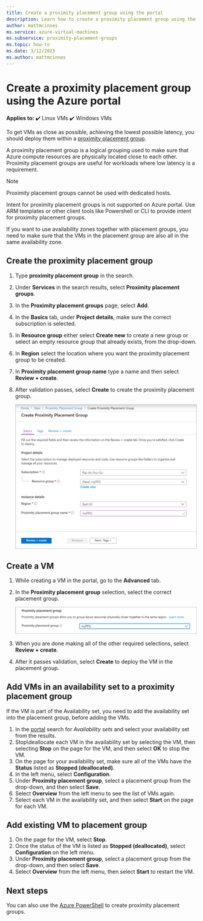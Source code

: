 ```yaml
---
title: Create a proximity placement group using the portal
description: Learn how to create a proximity placement group using the Azure portal.
author: mattmcinnes
ms.service: azure-virtual-machines
ms.subservice: proximity-placement-groups
ms.topic: how-to
ms.date: 3/12/2023
ms.author: mattmcinnes
---
```


# Create a proximity placement group using the Azure portal

**Applies to:** :heavy_check_mark: Linux VMs :heavy_check_mark: Windows VMs 

To get VMs as close as possible, achieving the lowest possible latency, you should deploy them within a [proximity placement group](../co-location.md#proximity-placement-groups).

A proximity placement group is a logical grouping used to make sure that Azure compute resources are physically located close to each other. Proximity placement groups are useful for workloads where low latency is a requirement.

> [!NOTE]
> Proximity placement groups cannot be used with dedicated hosts.
>
> Intent for proximity placement groups is not supported on Azure portal. Use ARM templates or other client tools like Powershell or CLI to provide intent for proximity placement groups.
>
> If you want to use availability zones together with placement groups, you need to make sure that the VMs in the placement group are also all in the same availability zone.
>

## Create the proximity placement group

1. Type **proximity placement group** in the search.
1. Under **Services** in the search results, select **Proximity placement groups**.
1. In the **Proximity placement groups** page, select **Add**.
1. In the **Basics** tab, under **Project details**, make sure the correct subscription is selected.
1. In **Resource group** either select **Create new** to create a new group or select an empty resource group that already exists, from the drop-down. 
1. In **Region** select the location where you want the proximity placement group to be created.
1. In **Proximity placement group name** type a name and then select **Review + create**.
1. After validation passes, select **Create** to create the proximity placement group.

	![Screenshot of creating a proximity placement group](./media/ppg/ppg.png)


## Create a VM

1. While creating a VM in the portal, go to the **Advanced** tab. 
1. In the **Proximity placement group** selection, select the correct placement group. 

	![Screenshot of the proximity placement group section when creating a new VM in the portal](./media/ppg/vm-ppg.png)

1. When you are done making all of the other required selections, select **Review + create**.
1. After it passes validation, select **Create** to deploy the VM in the placement group.


## Add VMs in an availability set to a proximity placement group

If the VM is part of the Availability set, you need to add the availability set into the placement group, before adding the VMs.

1. In the [portal](https://portal.azure.com) search for *Availability sets* and select your availability set from the results.
1. Stop\deallocate each VM in the availability set by selecting the VM, then selecting **Stop** on the page for the VM, and then select **OK** to stop the VM.
1. On the page for your availability set, make sure all of the VMs have the **Status** listed as **Stopped (deallocated)**.
1. In the left menu, select **Configuration**.
1. Under **Proximity placement group**, select a placement group from the drop-down, and then select **Save**.
1. Select **Overview** from the left menu to see the list of VMs again. 
1. Select each VM in the availability set, and then select **Start** on the page for each VM. 


## Add existing VM to placement group 


1. On the page for the VM, select **Stop**.
1. Once the status of the VM is listed as **Stopped (deallocated)**, select **Configuration** on the left menu.
1. Under **Proximity placement group**, select a placement group from the drop-down, and then select **Save**.
1. Select **Overview** from the left menu, then select **Start** to restart the VM.

 

## Next steps

You can also use the [Azure PowerShell](proximity-placement-groups.md) to create proximity placement groups.
